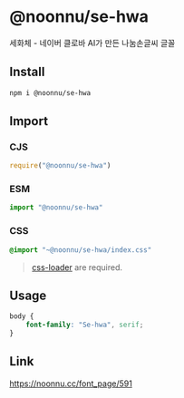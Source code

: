 # @noonnu/se-hwa
세화체 - 네이버 클로바 AI가 만든 나눔손글씨 글꼴

## Install
```sh
npm i @noonnu/se-hwa
```
## Import
### CJS
```js
require("@noonnu/se-hwa")
```
### ESM
```js
import "@noonnu/se-hwa"
```
### CSS 
```css
@import "~@noonnu/se-hwa/index.css"
```
> [css-loader](https://github.com/webpack-contrib/css-loader) are required.

## Usage
```css
body {
    font-family: "Se-hwa", serif;
}
```

## Link
https://noonnu.cc/font_page/591